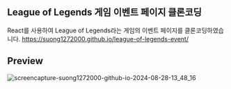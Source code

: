 ## League of Legends 게임 이벤트 페이지 클론코딩
React를 사용하여 League of Legends라는 게임의 이벤트 페이지를 클론코딩하였습니다.
https://suong1272000.github.io/league-of-legends-event/

## Preview
![screencapture-suong1272000-github-io-2024-08-28-13_48_16](https://github.com/user-attachments/assets/f58c2d97-5ce4-4eaa-9f4d-a10db814af54)
